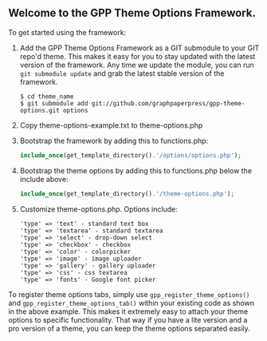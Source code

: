 ## Welcome to the GPP Theme Options Framework.

To get started using the framework:

1. Add the GPP Theme Options Framework as a GIT submodule to your GIT repo'd theme. This makes it easy for you to stay updated with the latest version of the framework. Any time we update the module, you can run `git submodule update` and grab the latest stable version of the framework.

    ```
    $ cd theme_name
    $ git submodule add git://github.com/graphpaperpress/gpp-theme-options.git options
    ```
2. Copy theme-options-example.txt to theme-options.php
3. Bootstrap the framework by adding this to functions.php:

    ```php
    include_once(get_template_directory().'/options/options.php');
    ```
4. Bootstrap the theme options by adding this to functions.php below the include above:

    ```php
    include_once(get_template_directory().'/theme-options.php');
    ```
5. Customize theme-options.php. Options include:

    ```
    'type' => 'text' - standard text box
    'type' => 'textarea' - standard textarea
    'type' => 'select' - drop-down select
    'type' => 'checkbox' - checkbox
    'type' => 'color' - colorpicker
    'type' => 'image' - image uploader
    'type' => 'gallery' - gallery uploader
    'type' => 'css' - css textarea
    'type' => 'fonts' - Google font picker
    ```

To register theme options tabs, simply use `gpp_register_theme_options()` and `gpp_register_theme_options_tab()` within your existing code as shown in the above example. This makes it extremely easy to attach your theme options to specific functionality. That way if you have a lite version and a pro version of a theme, you can keep the theme options separated easily.